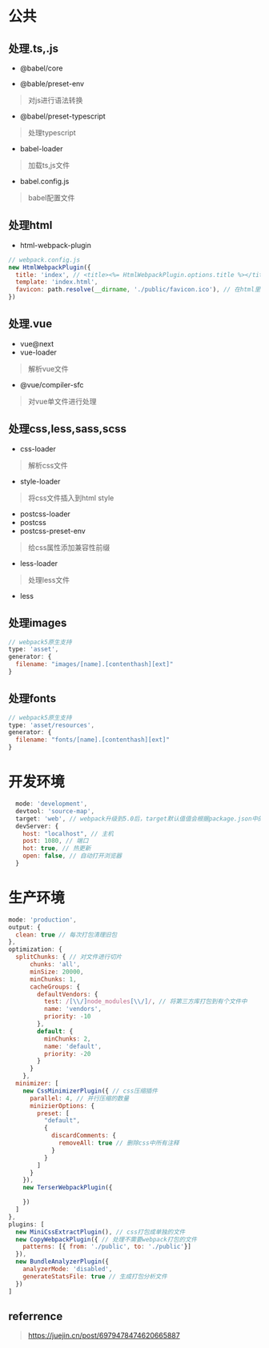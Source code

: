 # 公共
## 处理.ts,.js
- @babel/core

- @bable/preset-env
> 对js进行语法转换
- @babel/preset-typescript
> 处理typescript
- babel-loader
> 加载ts,js文件
- babel.config.js
> babel配置文件

## 处理html
- html-webpack-plugin
```js
// webpack.config.js
new HtmlWebpackPlugin({
  title: 'index', // <title><%= HtmlWebpackPlugin.options.title %></title>
  template: 'index.html',
  favicon: path.resolve(__dirname, './public/favicon.ico'), // 在html里能直接访问到 ./favicon.ico
})
```
## 处理.vue
- vue@next
- vue-loader
> 解析vue文件
- @vue/compiler-sfc
> 对vue单文件进行处理

## 处理css,less,sass,scss
- css-loader
> 解析css文件
- style-loader
> 将css文件插入到html style
- postcss-loader
- postcss
- postcss-preset-env
> 给css属性添加兼容性前缀
- less-loader
> 处理less文件
- less
## 处理images
```js
// webpack5原生支持
type: 'asset',
generator: {
  filename: "images/[name].[contenthash][ext]"
}
```
## 处理fonts
```js
// webpack5原生支持
type: 'asset/resources',
generator: {
  filename: "fonts/[name].[contenthash][ext]"
}
```

## 

# 开发环境
```js
  mode: 'development',
  devtool: 'source-map',
  target: 'web', // webpack升级到5.0后，target默认值值会根据package.json中的browserslist改变，导致devServer的自动更新失效所以 development 环境下直接配置成 web
  devServer: {
    host: "localhost", // 主机
    post: 1080, // 端口
    hot: true, // 热更新
    open: false, // 自动打开浏览器
  }
```
# 生产环境
```js
mode: 'production',
output: {
  clean: true // 每次打包清理旧包
},
optimization: {
  splitChunks: { // 对文件进行切片
      chunks: 'all',
      minSize: 20000,
      minChunks: 1,
      cacheGroups: {
        defaultVendors: {
          test: /[\\/]node_modules[\\/]/, // 将第三方库打包到有个文件中
          name: 'vendors',
          priority: -10
        },
        default: {
          minChunks: 2,
          name: 'default',
          priority: -20
        }
      }
    },
  minimizer: [
    new CssMinimizerPlugin({ // css压缩插件
      parallel: 4, // 并行压缩的数量
      minizierOptions: {
        preset: [
          "default",
          {
            discardComments: {
              removeAll: true // 删除css中所有注释
            }
          }
        ]
      }
    }),
    new TerserWebpackPlugin({

    })
  ]
},
plugins: [
  new MiniCssExtractPlugin(), // css打包成单独的文件
  new CopyWebpackPlugin({ // 处理不需要webpack打包的文件
    patterns: [{ from: './public', to: './public'}]
  }),
  new BundleAnalyzerPlugin({
    analyzerMode: 'disabled',
    generateStatsFile: true // 生成打包分析文件
  })
]
```

## referrence
> https://juejin.cn/post/6979478474620665887